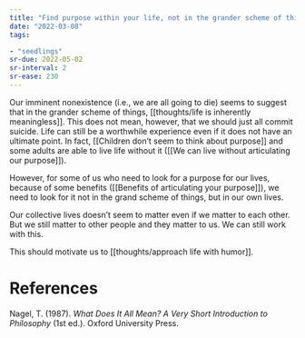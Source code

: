 ```yaml
---
title: "Find purpose within your life, not in the grander scheme of things"
date: "2022-03-08"
tags:

- "seedlings"
sr-due: 2022-05-02
sr-interval: 2
sr-ease: 230
---
```


Our imminent nonexistence (i.e., we are all going to die) seems to suggest that in the grander scheme of things,  [[thoughts/life is inherently meaningless]]. This does not mean, however, that we should just all commit suicide. Life can still be a worthwhile experience even if it does not have an ultimate point. In fact, [[Children don’t seem to think about purpose]] and some adults are able to live life without it ([[We can live without articulating our purpose]]).

However, for some of us who need to look for a purpose for our lives, because of some benefits ([[Benefits of articulating your purpose]]), we need to look for it not in the grand scheme of things, but in our own lives.

Our collective lives doesn’t seem to matter even if we matter to each other. But we still matter to other people and they matter to us. We can still work with this.

This should motivate us to [[thoughts/approach life with humor]].

# References

Nagel, T. (1987). *What Does It All Mean? A Very Short Introduction to Philosophy* (1st ed.). Oxford University Press.